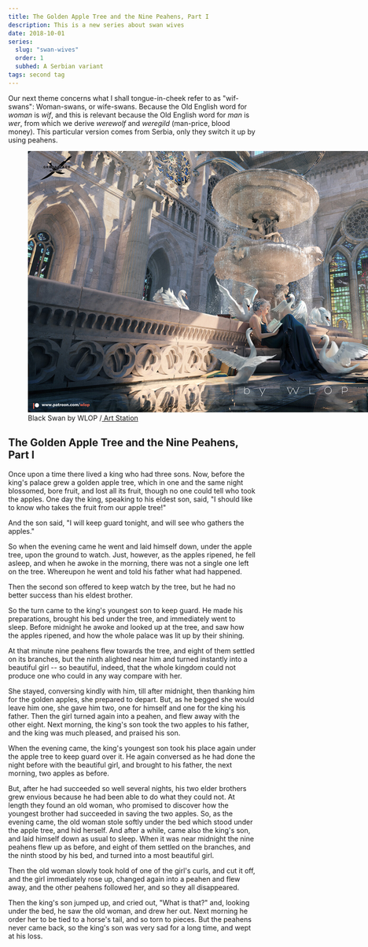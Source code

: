 ```yaml
---
title: The Golden Apple Tree and the Nine Peahens, Part I
description: This is a new series about swan wives
date: 2018-10-01
series:
  slug: "swan-wives"
  order: 1
  subhed: A Serbian variant
tags: second tag
---
```

Our next theme concerns what I shall tongue-in-cheek refer to as "wif-swans": Woman-swans, or wife-swans. Because the Old English word for *woman* is *wif*, and this is relevant because the Old English word for *man* is *wer*, from which we derive *werewolf* and *weregild* (man-price, blood money). This particular version comes from Serbia, only they switch it up by using peahens.  
<figure>
<img src="../../../assets/img/wlop-black-swan.jpg" alt="woman in a fancy dress reads a book in a bright ballroom, while swans cavort about her" style="max-width:85vh;">
<figcaption>Black Swan by WLOP /<a href="https://www.artstation.com/artwork/ZGr13N"> Art Station</a> </figcaption>
</figure>

## The Golden Apple Tree and the Nine Peahens, Part I

Once upon a time there lived a king who had three sons. Now, before the king's palace grew a golden apple tree, which in one and the same night blossomed, bore fruit, and lost all its fruit, though no one could tell who took the apples. One day the king, speaking to his eldest son, said, "I should like to know who takes the fruit from our apple tree!"

And the son said, "I will keep guard tonight, and will see who gathers the apples."

So when the evening came he went and laid himself down, under the apple tree, upon the ground to watch. Just, however, as the apples ripened, he fell asleep, and when he awoke in the morning, there was not a single one left on the tree. Whereupon he went and told his father what had happened.

Then the second son offered to keep watch by the tree, but he had no better success than his eldest brother.

So the turn came to the king's youngest son to keep guard. He made his preparations, brought his bed under the tree, and immediately went to sleep. Before midnight he awoke and looked up at the tree, and saw how the apples ripened, and how the whole palace was lit up by their shining.

At that minute nine peahens flew towards the tree, and eight of them settled on its branches, but the ninth alighted near him and turned instantly into a beautiful girl -- so beautiful, indeed, that the whole kingdom could not produce one who could in any way compare with her.

She stayed, conversing kindly with him, till after midnight, then thanking him for the golden apples, she prepared to depart. But, as he begged she would leave him one, she gave him two, one for himself and one for the king his father. Then the girl turned again into a peahen, and flew away with the other eight. Next morning, the king's son took the two apples to his father, and the king was much pleased, and praised his son.

When the evening came, the king's youngest son took his place again under the apple tree to keep guard over it. He again conversed as he had done the night before with the beautiful girl, and brought to his father, the next morning, two apples as before.

But, after he had succeeded so well several nights, his two elder brothers grew envious because he had been able to do what they could not. At length they found an old woman, who promised to discover how the youngest brother had succeeded in saving the two apples. So, as the evening came, the old woman stole softly under the bed which stood under the apple tree, and hid herself. And after a while, came also the king's son, and laid himself down as usual to sleep. When it was near midnight the nine peahens flew up as before, and eight of them settled on the branches, and the ninth stood by his bed, and turned into a most beautiful girl.

Then the old woman slowly took hold of one of the girl's curls, and cut it off, and the girl immediately rose up, changed again into a peahen and flew away, and the other peahens followed her, and so they all disappeared.

Then the king's son jumped up, and cried out, "What is that?" and, looking under the bed, he saw the old woman, and drew her out. Next morning he order her to be tied to a horse's tail, and so torn to pieces. But the peahens never came back, so the king's son was very sad for a long time, and wept at his loss.


